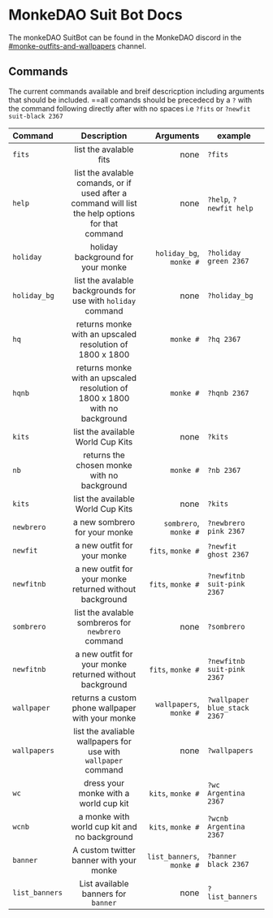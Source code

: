 # MonkeDAO Suit Bot Docs

The monkeDAO SuitBot can be found in the MonkeDAO discord in the [#monke-outfits-and-wallpapers](https://discord.com/channels/874638621368533012/888515872405213194) channel.

## Commands

The current commands available and breif descricption including arguments that should be included.
==all comands should be precedecd by a `?` with the command following directly after with no spaces i.e `?fits` or `?newfit suit-black 2367`

| Command        |                                            Description                                            |                 Arguments | example                      |
| :------------- | :-----------------------------------------------------------------------------------------------: | ------------------------: | ---------------------------- |
| `fits`         |                                      list the avalable fits                                       |                      none | `?fits`                      |
| `help`         | list the avalable comands, or if used after a command will list the help options for that command |                      none | `?help`, `?newfit help`      |
| `holiday`      |                                 holiday background for your monke                                 |   `holiday_bg`, `monke #` | `?holiday green 2367`        |
| `holiday_bg`   |                   list the avalable backgrounds for use with `holiday` command                    |                      none | `?holiday_bg`                |
| `hq`           |                     returns monke with an upscaled resolution of 1800 x 1800                      |                 `monke #` | `?hq 2367`                   |
| `hqnb`         |            returns monke with an upscaled resolution of 1800 x 1800 with no background            |                 `monke #` | `?hqnb 2367`                 |
| `kits`         |                                 list the available World Cup Kits                                 |                      none | `?kits`                      |
| `nb`           |                            returns the chosen monke with no background                            |                 `monke #` | `?nb 2367`                   |
| `kits`         |                                 list the available World Cup Kits                                 |                      none | `?kits`                      |
| `newbrero`     |                                   a new sombrero for your monke                                   |     `sombrero`, `monke #` | `?newbrero pink 2367`        |
| `newfit`       |                                    a new outfit for your monke                                    |         `fits`, `monke #` | `?newfit ghost 2367`         |
| `newfitnb`     |                      a new outfit for your monke returned without background                      |         `fits`, `monke #` | `?newfitnb suit-pink 2367`   |
| `sombrero`     |                        list the avalable sombreros for `newbrero` command                         |                      none | `?sombrero`                  |
| `newfitnb`     |                      a new outfit for your monke returned without background                      |         `fits`, `monke #` | `?newfitnb suit-pink 2367`   |
| `wallpaper`    |                         returns a custom phone wallpaper with your monke                          |   `wallpapers`, `monke #` | `?wallpaper blue_stack 2367` |
| `wallpapers`   |                  list the avaliable wallpapers for use with `wallpaper` command                   |                      none | `?wallpapers`                |
| `wc`           |                               dress your monke with a world cup kit                               |         `kits`, `monke #` | `?wc Argentina 2367`         |
| `wcnb`         |                           a monke with world cup kit and no background                            |         `kits`, `monke #` | `?wcnb Argentina  2367`      |
| `banner`       |                              A custom twitter banner with your monke                              | `list_banners`, `monke #` | `?banner black 2367`         |
| `list_banners` |                                List available banners for `banner`                                |                      none | `?list_banners`              |
